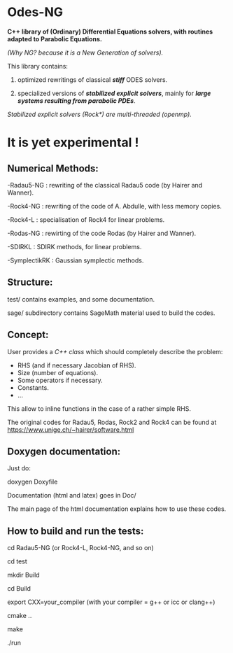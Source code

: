 Odes-NG
=======


**C++ library of (Ordinary) Differential  Equations solvers, with routines adapted to Parabolic Equations.**

_(Why NG? because it is a  New Generation of solvers)._

This library contains:

1) optimized rewritings of classical **_stiff_** ODES solvers.

2) specialized versions of **_stabilized explicit solvers_**, mainly for  **_large systems resulting from parabolic
PDEs_**.

_Stabilized explicit solvers (Rock*) are multi-threaded (openmp)._

It is yet experimental !
======================

Numerical Methods:
-----------------

-Radau5-NG : rewriting of the classical Radau5 code (by Hairer and Wanner).

-Rock4-NG  : rewriting of the code of A. Abdulle, with less memory copies.

-Rock4-L   : specialisation of Rock4 for linear problems.

-Rodas-NG  : rewirting of the code Rodas (by Hairer and Wanner).

-SDIRKL    : SDIRK methods, for linear problems.

-SymplectikRK : Gaussian symplectic methods.



Structure:
---------

test/ contains  examples, and some documentation.

sage/ subdirectory contains SageMath material used to build the codes.

Concept:
-------

User provides a _C++ class_ which should completely describe the problem:

* RHS (and if necessary Jacobian of RHS).
* Size (number of equations).
* Some operators if necessary.
* Constants.
* ...

This allow to inline functions in the case of a rather simple RHS.


The original codes for Radau5, Rodas, Rock2 and Rock4 can be found at
https://www.unige.ch/~hairer/software.html

Doxygen documentation:
---------------------

Just do:

 doxygen Doxyfile 

Documentation (html and latex) goes in Doc/

 The main page of the html documentation explains how to use these codes.

How to build and run the tests:
-------------------------------
cd Radau5-NG   (or Rock4-L, Rock4-NG, and so on)

cd test

mkdir Build

cd Build

export CXX=your_compiler (with your compiler = g++ or icc or clang++)

cmake ..

make

./run
